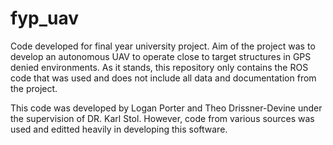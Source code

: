 # fyp_uav
Code developed for final year university project. Aim of the project was to develop an autonomous UAV to operate close to target structures in GPS denied environments. As it stands, this repository only contains the ROS code that was used and does not include all data and documentation from the project.

This code was developed by Logan Porter and Theo Drissner-Devine under the supervision of DR. Karl Stol. However, code from various sources was used and editted heavily in developing this software.
